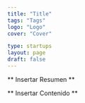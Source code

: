 ```yaml
---
title: "Title"
tags: "Tags"
logo: "Logo"
cover: "Cover"

type: startups
layout: page
draft: false
---
```


** Insertar Resumen **

<!-- More -->

** Insertar Contenido **
